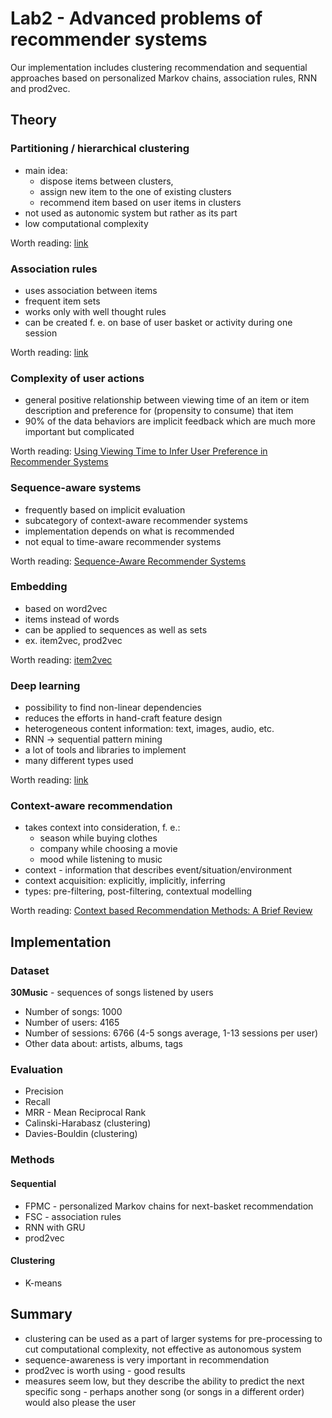 # Lab2 - Advanced problems of recommender systems

Our implementation includes clustering recommendation and sequential approaches 
based on personalized Markov chains, association rules, RNN and prod2vec. 

## Theory

### Partitioning / hierarchical clustering

- main idea: 
    - dispose items between clusters, 
    - assign new item to the one of existing clusters
    - recommend item based on user items in clusters
- not used as autonomic system but rather as its part
- low computational complexity 

Worth reading: [link](https://towardsdatascience.com/build-your-own-clustering-based-recommendation-engine-in-15-minutes-bdddd591d394)

### Association rules

- uses association between items
- frequent item sets
- works only with well thought rules
- can be created f. e. on base of user basket or activity during one session

Worth reading: [link](https://towardsdatascience.com/association-rules-2-aa9a77241654)

### Complexity of user actions

- general positive relationship between viewing time of an item or item description and preference for (propensity to consume) that item
- 90% of the data behaviors are implicit feedback which are much more important but complicated

Worth reading: [Using Viewing Time to Infer User Preference in Recommender Systems](https://pdfs.semanticscholar.org/e100/b0a6d20db67b5b89be0944a776bf17b15209.pdf)

### Sequence-aware systems

- frequently based on implicit evaluation
- subcategory of context-aware recommender systems
- implementation depends on what is recommended
- not equal to time-aware recommender systems

Worth reading: [Sequence-Aware Recommender Systems](https://arxiv.org/pdf/1802.08452.pdf)

### Embedding

- based on word2vec
- items instead of words
- can be applied to sequences as well as sets
- ex. item2vec, prod2vec

Worth reading: [item2vec](https://arxiv.org/vc/arxiv/papers/1603/1603.04259v2.pdf)

### Deep learning

- possibility to find non-linear dependencies
- reduces the efforts in hand-craft feature design
- heterogeneous content information: text, images, audio, etc.
- RNN -> sequential pattern mining
- a lot of tools and libraries to implement
- many different types used

Worth reading: [link](https://towardsdatascience.com/recommendation-system-series-part-2-the-10-categories-of-deep-recommendation-systems-that-189d60287b58)

### Context-aware recommendation

- takes context into consideration, f. e.:
    - season while buying clothes
    - company while choosing a movie
    - mood while listening to music
- context - information that describes event/situation/environment
- context acquisition: explicitly, implicitly, inferring
- types: pre-filtering, post-filtering, contextual modelling

Worth reading: [Context based Recommendation Methods: A Brief Review](https://research.ijcaonline.org/icke2016/number1/icke2016008.pdf)

## Implementation

### Dataset

**30Music** - sequences of songs listened by users
- Number of songs: 1000
- Number of users: 4165
- Number of sessions: 6766 (4-5 songs average, 1-13 sessions per user)
- Other data about: artists, albums, tags 

### Evaluation

- Precision
- Recall
- MRR - Mean Reciprocal Rank
- Calinski-Harabasz (clustering)
- Davies-Bouldin (clustering)

### Methods

#### Sequential

- FPMC - personalized Markov chains for next-basket recommendation
- FSC - association rules 
- RNN with GRU 
- prod2vec

#### Clustering

- K-means

## Summary

- clustering can be used as a part of larger systems for pre-processing to cut computational complexity, not effective as autonomous system
- sequence-awareness is very important in recommendation
- prod2vec is worth using - good results
- measures seem low, but they describe the ability to predict the next specific song - perhaps another song (or songs in a different order) would also please the user
